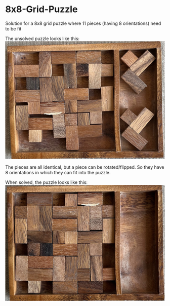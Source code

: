 # 8x8-Grid-Puzzle
Solution for a 8x8 grid puzzle where 11 pieces (having 8 orientations) need to be fit

The unsolved puzzle looks like this:  
![unsolved](https://github.com/SanthoshKumarRajendran/8x8-Grid-Puzzle/blob/main/puzzle_unsolved.jpeg)


The pieces are all identical, but a piece can be rotated/flipped. So they have 8 orientations in which they can fit into the puzzle.


When solved, the puzzle looks like this:  
![unsolved](https://github.com/SanthoshKumarRajendran/8x8-Grid-Puzzle/blob/main/puzzle_solved.jpeg)
